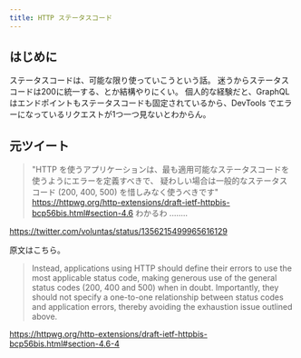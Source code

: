```yaml
---
title: HTTP ステータスコード
---
```


## はじめに

ステータスコードは、可能な限り使っていこうという話。
迷うからステータスコードは200に統一する、とか結構やりにくい。
個人的な経験だと、GraphQL はエンドポイントもステータスコードも固定されているから、DevTools でエラーになっているリクエストが1つ一つ見ないとわからん。

## 元ツイート

> "HTTP を使うアプリケーションは、最も適用可能なステータスコードを使うようにエラーを定義すべきで、 疑わしい場合は一般的なステータスコード (200, 400, 500) を惜しみなく使うべきです" https://httpwg.org/http-extensions/draft-ietf-httpbis-bcp56bis.html#section-4.6 わかるわ ........

https://twitter.com/voluntas/status/1356215499965616129

原文はこちら。

> Instead, applications using HTTP should define their errors to use the most applicable status code, making generous use of the general status codes (200, 400 and 500) when in doubt. Importantly, they should not specify a one-to-one relationship between status codes and application errors, thereby avoiding the exhaustion issue outlined above.

https://httpwg.org/http-extensions/draft-ietf-httpbis-bcp56bis.html#section-4.6-4
